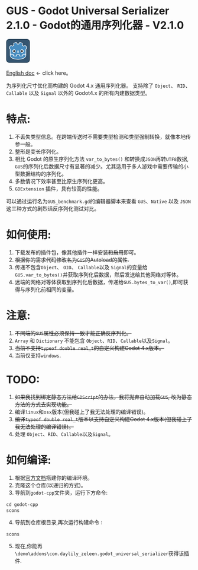 
# GUS - Godot Universal Serializer 2.1.0 - Godot的通用序列化器 - V2.1.0

![Image text](icon.png)

[English doc](README.md) <- click here。

为序列化尺寸优化而构建的 Godot 4.x 通用序列化器。
支持除了 `Object`、 `RID`、 `Callable` 以及 `Signal` 以外的 Godot4.x 的所有内建数据类型。

# 特点:
  1. 不丢失类型信息。在跨端传送时不需要类型检测和类型强制转换，就像本地传参一般。
  2. 整形是变长序列化。
  3. 相比 Godot 的原生序列化方法 `var_to_bytes()` 和转换成`JSON`再转`UTF8`数据, `GUS`的序列化后数据尺寸有显著的减少。尤其适用于多人游戏中需要传输的小型数据结构的序列化。
  4. 多数情况下效率甚至比原生序列化更高。
  5. `GDExtension` 插件，具有较高的性能。

  可以通过运行名为`GUS_benchmark.gd`的编辑器脚本来查看 `GUS`、`Native` 以及 `JSON` 这三种方式的剧烈话反序列化测试对比。

# 如何使用:
  1. 下载发布的插件包，像其他插件一样安装~~和启用~~即可。
  2. ~~根据你的需求代码修改名为`GUS`的Autoload的属性.~~
  3. 传递不包含`Object`、 `OID`、 `Callable`以及 `Signal`的变量给 `GUS.var_to_bytes()`并获取序列化后数据，然后发送给其他网络对等体。
  3. 远端的网络对等体获取到序列化后数据，传递给`GUS.bytes_to_var()`,即可获得与序列化前相同的变量。


# 注意:
  1. ~~不同端的`GUS`属性必须保持一致才能正确反序列化。~~
  2. `Array` 和 `Dictionary` 不能包含 `Object`、`RID`、`Callable`以及`Signal`。
  3. ~~当前不支持`typeof double real_t`的自定义构建Godot 4.x版本。~~
  4. 当前仅支持`windows`.
	
# TODO:
  1. ~~如果我找到绑定静态方法给`GDScript`的办法，我将抛弃自动加载`GUS`, 改为静态方法的方式去实现功能。~~
  2. 编译`linux`和`osx`版本(但我碰上了我无法处理的编译错误)。
  3. ~~编译`typeof double real_t`版本以支持自定义构建Godot 4.x版本(但我碰上了我无法处理的编译错误)。~~
  4. 处理 `Object`、`RID`、`Callable`以及`Signal`。

# 如何编译:
  1. 根据[官方文档](https://docs.godotengine.org/zh_CN/stable/development/compiling/index.html)搭建你的编译环境。
  1. 克隆这个仓库(以递归的方式)。
  3. 导航到`godot-cpp`文件夹，运行下方命令:

    cd godot-cpp
    scons
  4. 导航到仓库根目录,再次运行构建命令 :
    
    scons 
  5. 现在,你能再`\demo\addons\com.daylily_zeleen.godot_universal_serializer`获得该插件.
